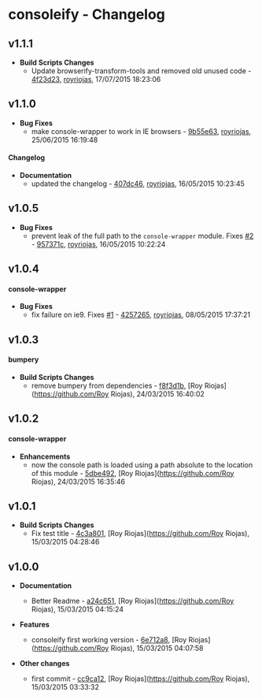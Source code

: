 
# consoleify - Changelog
## v1.1.1
- **Build Scripts Changes**
  - Update browserify-transform-tools and removed old unused code - [4f23d23]( https://github.com/royriojas/consoleify/commit/4f23d23 ), [royriojas](https://github.com/royriojas), 17/07/2015 18:23:06

    
## v1.1.0
- **Bug Fixes**
  - make console-wrapper to work in IE browsers - [9b55e63]( https://github.com/royriojas/consoleify/commit/9b55e63 ), [royriojas](https://github.com/royriojas), 25/06/2015 16:19:48

    
#### Changelog
- **Documentation**
  - updated the changelog - [407dc46]( https://github.com/royriojas/consoleify/commit/407dc46 ), [royriojas](https://github.com/royriojas), 16/05/2015 10:23:45

    
## v1.0.5
- **Bug Fixes**
  - prevent leak of the full path to the `console-wrapper` module. Fixes [#2](https://github.com/royriojas/consoleify/issues/2) - [957371c]( https://github.com/royriojas/consoleify/commit/957371c ), [royriojas](https://github.com/royriojas), 16/05/2015 10:22:24

    
## v1.0.4
#### console-wrapper
- **Bug Fixes**
  - fix failure on ie9. Fixes [#1](https://github.com/royriojas/consoleify/issues/1) - [4257265]( https://github.com/royriojas/consoleify/commit/4257265 ), [royriojas](https://github.com/royriojas), 08/05/2015 17:37:21

    
## v1.0.3
#### bumpery
- **Build Scripts Changes**
  - remove bumpery from dependencies - [f8f3d1b]( https://github.com/royriojas/consoleify/commit/f8f3d1b ), [Roy Riojas](https://github.com/Roy Riojas), 24/03/2015 16:40:02

    
## v1.0.2
#### console-wrapper
- **Enhancements**
  - now the console path is loaded using a path absolute to the location of this module - [5dbe492]( https://github.com/royriojas/consoleify/commit/5dbe492 ), [Roy Riojas](https://github.com/Roy Riojas), 24/03/2015 16:35:46

    
## v1.0.1
- **Build Scripts Changes**
  - Fix test title - [4c3a801]( https://github.com/royriojas/consoleify/commit/4c3a801 ), [Roy Riojas](https://github.com/Roy Riojas), 15/03/2015 04:28:46

    
## v1.0.0
- **Documentation**
  - Better Readme - [a24c651]( https://github.com/royriojas/consoleify/commit/a24c651 ), [Roy Riojas](https://github.com/Roy Riojas), 15/03/2015 04:15:24

    
- **Features**
  - consoleify first working version - [6e712a8]( https://github.com/royriojas/consoleify/commit/6e712a8 ), [Roy Riojas](https://github.com/Roy Riojas), 15/03/2015 04:07:58

    
- **Other changes**
  - first commit - [cc9ca12]( https://github.com/royriojas/consoleify/commit/cc9ca12 ), [Roy Riojas](https://github.com/Roy Riojas), 15/03/2015 03:33:32

    
